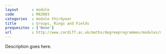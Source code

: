 ```yaml
---
layout      : module
code        : MA3003
categories  : module thirdyear
title       : Groups, Rings and Fields
prequesites : ['None']
url         : http://www.cardiff.ac.uk/maths/degreeprogrammes/modules/ma3003.html
---
```


Description goes here.

